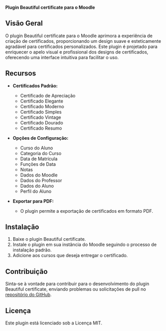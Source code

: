 **Plugin Beautiful certificate para o Moodle**

## Visão Geral

O plugin Beautiful certificate para o Moodle aprimora a experiência de criação de certificados, proporcionando um design suave e esteticamente agradável para certificados personalizados. Este plugin é projetado para enriquecer o apelo visual e profissional dos designs de certificados, oferecendo uma interface intuitiva para facilitar o uso.

## Recursos

- **Certificados Padrão:**
  - Certificado de Apreciação
  - Certificado Elegante
  - Certificado Moderno
  - Certificado Simples
  - Certificado Vintage
  - Certificado Dourado
  - Certificado Resumo

- **Opções de Configuração:**
  - Curso do Aluno
  - Categoria do Curso
  - Data de Matrícula
  - Funções de Data
  - Notas
  - Dados do Moodle
  - Dados do Professor
  - Dados do Aluno
  - Perfil do Aluno

- **Exportar para PDF:**
  - O plugin permite a exportação de certificados em formato PDF.

## Instalação

1. Baixe o plugin Beautiful certificate.
2. Instale o plugin em sua instância do Moodle seguindo o processo de instalação padrão.
3. Adicione aos cursos que deseja entregar o certificado.

## Contribuição

Sinta-se à vontade para contribuir para o desenvolvimento do plugin Beautiful certificate, enviando problemas ou solicitações de pull no [repositório do GitHub](https://github.com/EduardoKrausME/moodle-mod_certificatebeautiful).

## Licença

Este plugin está licenciado sob a Licença MIT.